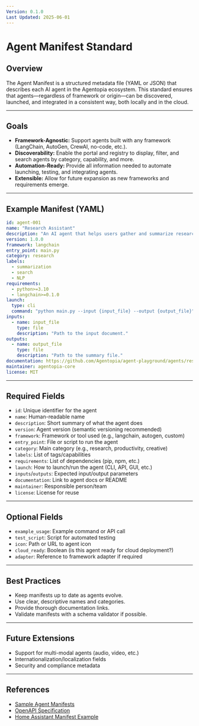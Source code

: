 ```yaml
---
Version: 0.1.0
Last Updated: 2025-06-01
---
```


# Agent Manifest Standard

## Overview

The Agent Manifest is a structured metadata file (YAML or JSON) that describes each AI agent in the Agentopia ecosystem. This standard ensures that agents—regardless of framework or origin—can be discovered, launched, and integrated in a consistent way, both locally and in the cloud.

---

## Goals
- **Framework-Agnostic:** Support agents built with any framework (LangChain, AutoGen, CrewAI, no-code, etc.).
- **Discoverability:** Enable the portal and registry to display, filter, and search agents by category, capability, and more.
- **Automation-Ready:** Provide all information needed to automate launching, testing, and integrating agents.
- **Extensible:** Allow for future expansion as new frameworks and requirements emerge.

---

## Example Manifest (YAML)

```yaml
id: agent-001
name: "Research Assistant"
description: "An AI agent that helps users gather and summarize research papers."
version: 1.0.0
framework: langchain
entry_point: main.py
category: research
labels:
  - summarization
  - search
  - NLP
requirements:
  - python>=3.10
  - langchain>=0.1.0
launch:
  type: cli
  command: "python main.py --input {input_file} --output {output_file}"
inputs:
  - name: input_file
    type: file
    description: "Path to the input document."
outputs:
  - name: output_file
    type: file
    description: "Path to the summary file."
documentation: https://github.com/Agentopia/agent-playground/agents/research-assistant/README.md
maintainer: agentopia-core
license: MIT
```

---

## Required Fields
- `id`: Unique identifier for the agent
- `name`: Human-readable name
- `description`: Short summary of what the agent does
- `version`: Agent version (semantic versioning recommended)
- `framework`: Framework or tool used (e.g., langchain, autogen, custom)
- `entry_point`: File or script to run the agent
- `category`: Main category (e.g., research, productivity, creative)
- `labels`: List of tags/capabilities
- `requirements`: List of dependencies (pip, npm, etc.)
- `launch`: How to launch/run the agent (CLI, API, GUI, etc.)
- `inputs`/`outputs`: Expected input/output parameters
- `documentation`: Link to agent docs or README
- `maintainer`: Responsible person/team
- `license`: License for reuse

---

## Optional Fields
- `example_usage`: Example command or API call
- `test_script`: Script for automated testing
- `icon`: Path or URL to agent icon
- `cloud_ready`: Boolean (is this agent ready for cloud deployment?)
- `adapter`: Reference to framework adapter if required

---

## Best Practices
- Keep manifests up to date as agents evolve.
- Use clear, descriptive names and categories.
- Provide thorough documentation links.
- Validate manifests with a schema validator if possible.

---

## Future Extensions
- Support for multi-modal agents (audio, video, etc.)
- Internationalization/localization fields
- Security and compliance metadata

---

## References
- [Sample Agent Manifests](https://github.com/Agentopia/agent-playground/tree/main/agents)
- [OpenAPI Specification](https://swagger.io/specification/)
- [Home Assistant Manifest Example](https://developers.home-assistant.io/docs/creating_integration_manifest/)
